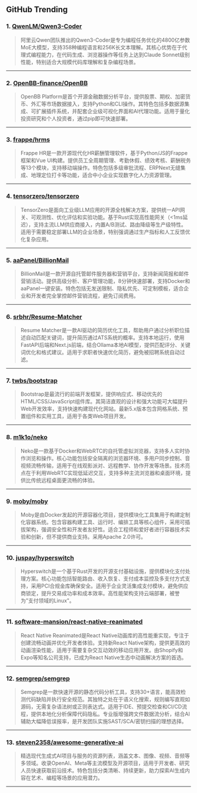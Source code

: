 ## GitHub Trending


### 1. [QwenLM/Qwen3-Coder](https://github.com/QwenLM/Qwen3-Coder)
> 阿里云Qwen团队推出的Qwen3-Coder是专为编程任务优化的4800亿参数MoE大模型，支持358种编程语言和256K长文本理解。其核心优势在于代理式编程能力，在代码生成、浏览器操作等任务上达到Claude Sonnet级别性能，特别适合大规模代码库理解和复杂编程场景。
---

### 2. [OpenBB-finance/OpenBB](https://github.com/OpenBB-finance/OpenBB)
> OpenBB Platform是首个开源金融数据分析平台，提供股票、期权、加密货币、外汇等市场数据接入，支持Python和CLI操作。其特色包括多数据源集成、可扩展插件系统，并配套企业级可视化界面和AI代理功能。适用于量化投资研究和个人投资者，通过pip即可快速部署。
---

### 3. [frappe/hrms](https://github.com/frappe/hrms)
> Frappe HR是一款开源现代化HR薪酬管理软件，基于Python/JS的Frappe框架和Vue UI构建。提供员工全周期管理、考勤休假、绩效考核、薪酬税务等13个模块，支持移动端操作。特色包括多级审批流程、ERPNext无缝集成、地理定位打卡等功能，适合中小企业实现数字化人力资源管理。
---

### 4. [tensorzero/tensorzero](https://github.com/tensorzero/tensorzero)
> TensorZero是面向工业级LLM应用的开源全栈解决方案，提供统一API网关、可观测性、优化评估和实验功能。基于Rust实现高性能网关（<1ms延迟），支持主流LLM供应商接入，内置A/B测试、路由降级等生产级特性。适用于需要稳定部署LLM的企业场景，特别强调通过生产指标和人工反馈优化复杂应用。
---

### 5. [aaPanel/BillionMail](https://github.com/aaPanel/BillionMail)
> BillionMail是一款开源自托管邮件服务器和营销平台，支持新闻简报和邮件营销活动。提供高级分析、客户管理功能，8分钟快速部署，支持Docker和aaPanel一键安装。特色包括无发送限制、隐私优先、可定制模板，适合企业和开发者完全掌控邮件营销流程，避免订阅费用。
---

### 6. [srbhr/Resume-Matcher](https://github.com/srbhr/Resume-Matcher)
> Resume Matcher是一款AI驱动的简历优化工具，帮助用户通过分析职位描述自动匹配关键词，提升简历通过ATS系统的概率。支持本地运行，使用FastAPI后端和Next.js前端，结合Ollama本地AI模型，提供匹配评分、关键词优化和格式建议。适用于求职者快速优化简历，避免被招聘系统自动过滤。
---

### 7. [twbs/bootstrap](https://github.com/twbs/bootstrap)
> Bootstrap是最流行的前端开发框架，提供响应式、移动优先的HTML/CSS/JavaScript组件库。其简洁直观的设计和强大功能可大幅提升Web开发效率，支持快速构建现代化网站。最新5.x版本包含网格系统、预置组件和实用工具，适用于各类Web项目开发。
---

### 8. [m1k1o/neko](https://github.com/m1k1o/neko)
> Neko是一款基于Docker和WebRTC的自托管虚拟浏览器，支持多人实时协作浏览和操作。核心功能包括安全隔离的浏览器环境、多用户同步控制、音视频流畅传输，适用于在线观影派对、远程教学、协作开发等场景。技术亮点在于利用WebRTC实现低延迟交互，支持多种主流浏览器和桌面环境，提供比传统远程桌面更流畅的体验。
---

### 9. [moby/moby](https://github.com/moby/moby)
> Moby是由Docker发起的开源容器化项目，提供模块化工具集用于构建定制化容器系统。包含容器构建工具、运行时、编排工具等核心组件，采用可插拔架构，强调安全性和开发者友好性。适合工程师和爱好者进行容器技术实验和创新，但不提供商业支持。采用Apache 2.0许可。
---

### 10. [juspay/hyperswitch](https://github.com/juspay/hyperswitch)
> Hyperswitch是一个基于Rust开发的开源支付基础设施，提供模块化支付处理方案。核心功能包括智能路由、收入恢复、支付成本监控及多支付方式支持，采用PCI合规金库确保安全。适用于企业灵活集成支付模块，避免供应商锁定，提升交易成功率和成本效率。高性能架构支持云端部署，被誉为"支付领域的Linux"。
---

### 11. [software-mansion/react-native-reanimated](https://github.com/software-mansion/react-native-reanimated)
> React Native Reanimated是React Native动画库的高性能重实现，专注于创建流畅动画并优化开发者体验。支持新React Native架构，提供更高效的动画渲染性能，适用于需要复杂交互动效的移动应用开发。由Shopify和Expo等知名公司支持，已成为React Native生态中动画解决方案的首选。
---

### 12. [semgrep/semgrep](https://github.com/semgrep/semgrep)
> Semgrep是一款快速开源的静态代码分析工具，支持30+语言，能高效检测代码缺陷并执行安全规范。其独特之处在于语义化搜索，规则编写直观如源码，无需复杂语法树或正则表达式。适用于IDE、预提交检查和CI/CD流程，提供本地化分析保障代码隐私。专业版增强跨文件数据流分析，结合AI辅助大幅降低误报率，是开发团队实施SAST/SCA/密钥扫描的理想选择。
---

### 13. [steven2358/awesome-generative-ai](https://github.com/steven2358/awesome-generative-ai)
> 精选现代生成式AI项目与服务的资源列表，涵盖文本、图像、视频、音频等多领域。收录OpenAI、Meta等主流模型及开源项目，适用于开发者、研究人员快速获取前沿技术。特色包括分类清晰、持续更新，助力探索AI生成内容在艺术、编程等场景的应用潜力。
---
